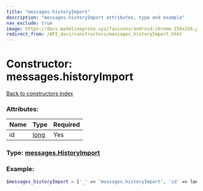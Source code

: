 ```yaml
---
title: "messages.historyImport"
description: "messages.historyImport attributes, type and example"
nav_exclude: true
image: https://docs.madelineproto.xyz/favicons/android-chrome-256x256.png
redirect_from: /API_docs/constructors/messages_historyImport.html
---
```

# Constructor: messages.historyImport  
[Back to constructors index](/API_docs/constructors/index.html)



### Attributes:

| Name     |    Type       | Required |
|----------|---------------|----------|
|id|[long](/API_docs/types/long.html) | Yes|



### Type: [messages.HistoryImport](/API_docs/types/messages.HistoryImport.html)


### Example:

```php
$messages_historyImport = ['_' => 'messages.historyImport', 'id' => long];
```  
